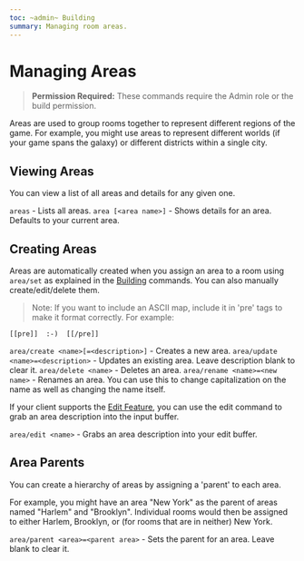 ```yaml
---
toc: ~admin~ Building
summary: Managing room areas.
---
```

# Managing Areas

> **Permission Required:** These commands require the Admin role or the build permission.

Areas are used to group rooms together to represent different regions of the game.  For example, you might use areas to represent different worlds (if your game spans the galaxy) or different districts within a single city.

## Viewing Areas

You can view a list of all areas and details for any given one.

`areas` - Lists all areas.
`area [<area name>]` - Shows details for an area.  Defaults to your current area.

## Creating Areas

Areas are automatically created when you assign an area to a room using `area/set` as explained in the [Building](/help/building) commands.  You can also manually create/edit/delete them.

> Note: If you want to include an ASCII map, include it in 'pre' tags to make it format correctly.  For example:  

    [[pre]]  :-)  [[/pre]]

`area/create <name>[=<description>]` - Creates a new area.
`area/update <name>=<description>` - Updates an existing area.  Leave description blank to clear it.
`area/delete <name>` - Deletes an area.
`area/rename <name>=<new name>` - Renames an area.  You can use this to change capitalization on the name as well as changing the name itself.

If your client supports the [Edit Feature](/help/edit), you can use the edit command to grab an area description into the input buffer.

`area/edit <name>` - Grabs an area description into your edit buffer.

## Area Parents

You can create a hierarchy of areas by assigning a 'parent' to each area.

For example, you might have an area "New York" as the parent of areas named "Harlem" and "Brooklyn".  Individual rooms would then be assigned to either Harlem, Brooklyn, or (for rooms that are in neither) New York.

`area/parent <area>=<parent area>` - Sets the parent for an area.  Leave blank to clear it.